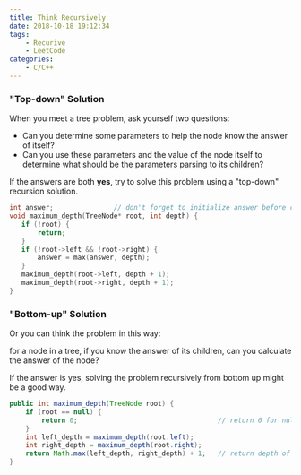 ```yaml
---
title: Think Recursively
date: 2018-10-18 19:12:34
tags:
	- Recurive
	- LeetCode
categories:
	- C/C++
---
```




### "Top-down" Solution

When you meet a tree problem, ask yourself two questions: 

 - Can you determine some parameters to help the node know the answer of itself? 
 - Can you use these parameters and the value of the node itself to determine what should be the parameters parsing to its children? 

<!-- more -->

 If the answers are both **yes**, try to solve this problem using a "top-down" recursion solution.

 ```cpp
 int answer;		       // don't forget to initialize answer before call maximum_depth
void maximum_depth(TreeNode* root, int depth) {
    if (!root) {
        return;
    }
    if (!root->left && !root->right) {
        answer = max(answer, depth);
    }
    maximum_depth(root->left, depth + 1);
    maximum_depth(root->right, depth + 1);
}
 ```

 ### "Bottom-up" Solution

Or you can think the problem in this way: 

for a node in a tree, if you know the answer of its children, can you calculate the answer of the node? 

If the answer is yes, solving the problem recursively from bottom up might be a good way.

```java
public int maximum_depth(TreeNode root) {
	if (root == null) {
		return 0;                                   // return 0 for null node
	}
	int left_depth = maximum_depth(root.left);
	int right_depth = maximum_depth(root.right);
	return Math.max(left_depth, right_depth) + 1;	// return depth of the subtree rooted at root
}
```